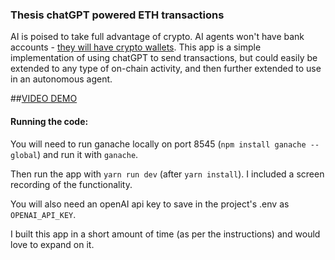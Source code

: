 
### Thesis chatGPT powered ETH transactions

AI is poised to take full advantage of crypto.  AI agents won't have bank accounts - [they will have crypto wallets](https://www.bloomberg.com/opinion/articles/2023-06-09/what-s-the-best-use-for-crypto-ai-will-figure-it-out).  This app is a simple implementation of using chatGPT to send transactions, but could easily be extended to any type of on-chain activity, and then further extended to use in an autonomous agent.

##[VIDEO DEMO](https://vimeo.com/841670378?share=copy)


#### Running the code:
You will need to run ganache locally on port 8545 (`npm install ganache --global`) and run it with `ganache`.

Then run the app with `yarn run dev` (after `yarn install`).  I included a screen recording of the functionality.



You will also need an openAI api key to save in the project's .env as `OPENAI_API_KEY`. 

I built this app in a short amount of time (as per the instructions) and would love to expand on it.

